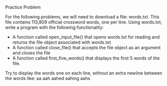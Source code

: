 Practice Problem 

For the following problems, we will need to download a file: words.txt. This file contains 113,809 official crossword words, one per line. Using words.txt, write a program with the following functionality:

- A function called open_input_file() that opens words.txt for reading and returns the file object associated with words.txt
- A function called close_file() that accepts the file object as an argument and closes the file
- A function called first_five_words() that displays the first 5 words of the file. 

Try to display the words one on each line, without an extra newline between the words like:
aa
aah
aahed
aahing
aahs